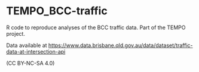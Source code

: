 # TEMPO_BCC-traffic

R code to reproduce analyses of the BCC traffic data. Part of the TEMPO project.

Data available at https://www.data.brisbane.qld.gov.au/data/dataset/traffic-data-at-intersection-api

(CC BY-NC-SA 4.0)
